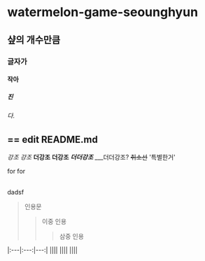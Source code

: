 # watermelon-game-seounghyun
## 샾의 개수만큼
### 글자가
#### 작아
##### 진
###### 다.
== edit README.md
---------------------------------
*강조*
_강조_
**더강조**
__더강조__
***더더강조***
___더더강조?
~~취소선~~
'특별한거'

for  for

<br/>dadsf<br/>

> 인용문
> >이중 인용
> > >삼중 인용



|:---|:---:|---:|
||||
||||
||||
